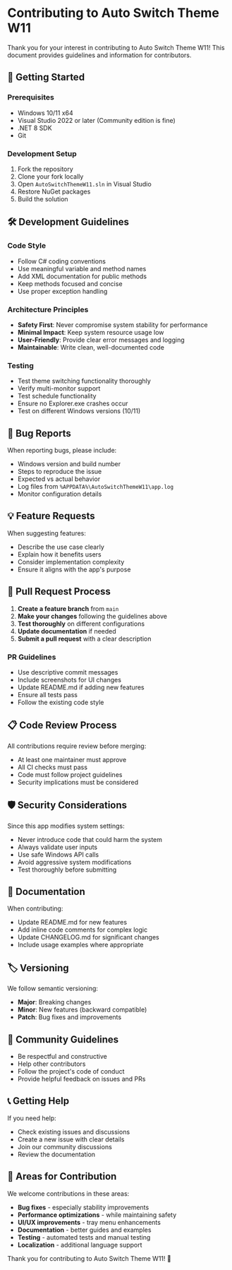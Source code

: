 # Contributing to Auto Switch Theme W11

Thank you for your interest in contributing to Auto Switch Theme W11! This document provides guidelines and information for contributors.

## 🚀 Getting Started

### Prerequisites
- Windows 10/11 x64
- Visual Studio 2022 or later (Community edition is fine)
- .NET 8 SDK
- Git

### Development Setup
1. Fork the repository
2. Clone your fork locally
3. Open `AutoSwitchThemeW11.sln` in Visual Studio
4. Restore NuGet packages
5. Build the solution

## 🛠️ Development Guidelines

### Code Style
- Follow C# coding conventions
- Use meaningful variable and method names
- Add XML documentation for public methods
- Keep methods focused and concise
- Use proper exception handling

### Architecture Principles
- **Safety First**: Never compromise system stability for performance
- **Minimal Impact**: Keep system resource usage low
- **User-Friendly**: Provide clear error messages and logging
- **Maintainable**: Write clean, well-documented code

### Testing
- Test theme switching functionality thoroughly
- Verify multi-monitor support
- Test schedule functionality
- Ensure no Explorer.exe crashes occur
- Test on different Windows versions (10/11)

## 🐛 Bug Reports

When reporting bugs, please include:
- Windows version and build number
- Steps to reproduce the issue
- Expected vs actual behavior
- Log files from `%APPDATA%\AutoSwitchThemeW11\app.log`
- Monitor configuration details

## 💡 Feature Requests

When suggesting features:
- Describe the use case clearly
- Explain how it benefits users
- Consider implementation complexity
- Ensure it aligns with the app's purpose

## 🔧 Pull Request Process

1. **Create a feature branch** from `main`
2. **Make your changes** following the guidelines above
3. **Test thoroughly** on different configurations
4. **Update documentation** if needed
5. **Submit a pull request** with a clear description

### PR Guidelines
- Use descriptive commit messages
- Include screenshots for UI changes
- Update README.md if adding new features
- Ensure all tests pass
- Follow the existing code style

## 📋 Code Review Process

All contributions require review before merging:
- At least one maintainer must approve
- All CI checks must pass
- Code must follow project guidelines
- Security implications must be considered

## 🛡️ Security Considerations

Since this app modifies system settings:
- Never introduce code that could harm the system
- Always validate user inputs
- Use safe Windows API calls
- Avoid aggressive system modifications
- Test thoroughly before submitting

## 📝 Documentation

When contributing:
- Update README.md for new features
- Add inline code comments for complex logic
- Update CHANGELOG.md for significant changes
- Include usage examples where appropriate

## 🏷️ Versioning

We follow semantic versioning:
- **Major**: Breaking changes
- **Minor**: New features (backward compatible)
- **Patch**: Bug fixes and improvements

## 🤝 Community Guidelines

- Be respectful and constructive
- Help other contributors
- Follow the project's code of conduct
- Provide helpful feedback on issues and PRs

## 📞 Getting Help

If you need help:
- Check existing issues and discussions
- Create a new issue with clear details
- Join our community discussions
- Review the documentation

## 🎯 Areas for Contribution

We welcome contributions in these areas:
- **Bug fixes** - especially stability improvements
- **Performance optimizations** - while maintaining safety
- **UI/UX improvements** - tray menu enhancements
- **Documentation** - better guides and examples
- **Testing** - automated tests and manual testing
- **Localization** - additional language support

Thank you for contributing to Auto Switch Theme W11! 🎉
